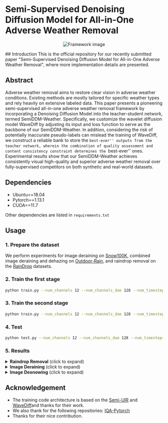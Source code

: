 # Semi-Supervised Denoising Diffusion Model for All-in-One Adverse Weather Removal
<p align="center">
  <img src="images/framework.png" alt="Framework image">
</p>
## Introduction
This is the official repository for our recently submitted paper "Semi-Supervised Denoising Diffusion Model for All-in-One Adverse Weather Removal", where more implementation details are presented.

## Abstract
Adverse weather removal aims to restore clear vision in adverse weather conditions. Existing methods are mostly tailored for specific weather types and rely heavily on extensive labeled data. This paper presents a pioneering semi-supervised all-in-one adverse weather removal framework by incorporating a Denoising Diffusion Model into the teacher-student network, termed SemiDDM-Weather. Specifically, we customize the wavelet diffusion model WaveDiff by adjusting its input and loss function to serve as the backbone of our SemiDDM-Weather. In addition, considering the risk of potentially inaccurate pseudo-labels can mislead the training of WaveDiff, we construct a reliable bank to store the ``best-ever'' outputs from the teacher network, wherein the combination of quality assessment and content consistency constraint determines the ``best-ever'' ones. Experimental results show that our SemiDDM-Weather achieves consistently visual high-quality and superior adverse weather removal over fully-supervised competitors on both synthetic and real-world datasets.

## Dependencies
- Ubuntu==18.04
- Pytorch==1.13.1
- CUDA==11.7

Other dependencies are listed in `requirements.txt`

## Usage

### 1. Prepare the dataset
We perform experiments for image deraining on [Snow100K](https://sites.google.com/view/yunfuliu/desnownet), combined image deraining and dehazing on [Outdoor-Rain](https://github.com/liruoteng/HeavyRainRemoval), and raindrop removal on
the [RainDrop](https://github.com/rui1996/DeRaindrop) datasets. 

### 2. Train the first stage
````bash
python train.py --num_channels 12 --num_channels_dae 128 --num_timesteps 4 --num_res_blocks 2 --batch_size 196 --num_epoch 500 --ngf 64 --nz 100 --z_emb_dim 256 --n_mlp 4 --embedding_type positional --use_ema --ema_decay 0.9999 --r1_gamma 0.02 --lr_d 1.25e-4 --lr_g 1.6e-4 --lazy_reg 15 --ch_mult 1 2 2 2 --current_resolution 32 --attn_resolutions 16 --num_disc_layers 4 --rec_loss --net_type wavelet --use_pytorch_wavelet
````

### 3. Train the second stage
````bash
python train.py --num_channels 12 --num_channels_dae 128 --num_timesteps 4 --num_res_blocks 2 --batch_size 64 --num_epoch 650 --ngf 64 --nz 100 --z_emb_dim 256 --n_mlp 4 --embedding_type positional --use_ema --ema_decay 0.9999 --r1_gamma 0.02 --lr_d 1.25e-4 --lr_g 1.6e-4 --lazy_reg 15 --ch_mult 1 2 2 2 --current_resolution 32 --attn_resolutions 16 --num_disc_layers 4 --rec_loss --net_type wavelet --use_pytorch_wavelet
````

### 4. Test
````bash
python test.py --num_channels 12 --num_channels_dae 128 --num_timesteps 4 --num_res_blocks 2 --nz 100 --z_emb_dim 256 --n_mlp 4 --ch_mult 1 2 2 2  --image_size 64 --current_resolution 32 --attn_resolutions 16 --net_type wavelet --use_pytorch_wavelet
````
### 5. Results
<details>
<summary><strong>Raindrop Removal</strong> (click to expand) </summary>
<p align="center"><img src = "images/raindrop.png"> </p>
  <p align="center"><img src = "images/raindrop_table.png"> </p>
</details>

<details>
<summary><strong>Image Deraining</strong> (click to expand) </summary>
<p align="center"><img src = "images/rain.png"> </p>
  <p align="center"><img src = "images/rain_table.png"> </p>
</details>

<details>
<summary><strong>Image Desnowing</strong> (click to expand) </summary>
<p align="center"><img src = "images/snow.png"> </p>
  <p align="center"><img src = "images/snow_table.png"> </p>
</details>

## Acknowledgement
* The training code architecture is based on the [Semi-UIR](https://github.com/Huang-ShiRui/Semi-UIR) and [WaveDiff](https://github.com/VinAIResearch/WaveDiff)and thanks for their work.
* We also thank for the following repositories: [IQA-Pytorch](https://github.com/chaofengc/IQA-PyTorch)
* Thanks for their nice contribution.

